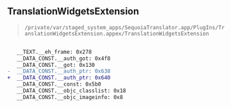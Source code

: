 ## TranslationWidgetsExtension

> `/private/var/staged_system_apps/SequoiaTranslator.app/PlugIns/TranslationWidgetsExtension.appex/TranslationWidgetsExtension`

```diff

   __TEXT.__eh_frame: 0x278
   __DATA_CONST.__auth_got: 0x4f8
   __DATA_CONST.__got: 0x130
-  __DATA_CONST.__auth_ptr: 0x638
+  __DATA_CONST.__auth_ptr: 0x640
   __DATA_CONST.__const: 0x5b0
   __DATA_CONST.__objc_classlist: 0x18
   __DATA_CONST.__objc_imageinfo: 0x8

```
